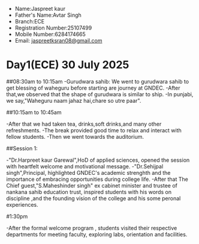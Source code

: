- Name:Jaspreet kaur
- Father's Name:Avtar Singh
- Branch:ECE
- Registration Number:25107499
- Mobile Number:6284174665
- Email: jaspreetksran08@gmail.com
# Day1(ECE) 30 July 2025

##08:30am to 10:15am -Gurudwara sahib: We went to gurudwara sahib to get blessing of waheguru before starting are journey at GNDEC. -After that,we observed that the shape of gurudwara is similar to ship. -In punjabi, we say,"Waheguru naam jahaz hai,chare so utre paar".

##10:15am to 10:45am

-After that we had taken tea, drinks,soft drinks,and many other refreshments.
-The break provided good time to relax and interact with fellow students. -Then we went towards the auditorium.

##Session 1:

-"Dr.Harpreet kaur Garewal",HoD of applied sciences, opened the session with heartfelt welcome and motivational message. 
-"Dr.Sehijpal singh",Principal, highlighted GNDEC's academic strenghth and the importance of embracing opportunities during college life. 
-After that The Chief guest,"S.Maheshinder singh" ex cabinet minister and trustee of nankana sahib education trust, inspired students with his words on discipline ,and the founding vision of the college and his some peronal experiences.


#1:30pm

-After the formal welcome program , students visited their respective departments for meeting faculty, exploring labs, orientation and facilities.
